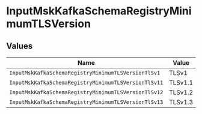# InputMskKafkaSchemaRegistryMinimumTLSVersion


## Values

| Name                                                 | Value                                                |
| ---------------------------------------------------- | ---------------------------------------------------- |
| `InputMskKafkaSchemaRegistryMinimumTLSVersionTlSv1`  | TLSv1                                                |
| `InputMskKafkaSchemaRegistryMinimumTLSVersionTlSv11` | TLSv1.1                                              |
| `InputMskKafkaSchemaRegistryMinimumTLSVersionTlSv12` | TLSv1.2                                              |
| `InputMskKafkaSchemaRegistryMinimumTLSVersionTlSv13` | TLSv1.3                                              |